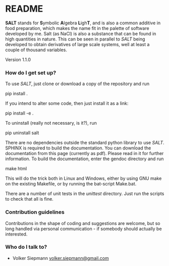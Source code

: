 # README #

**SALT** stands for **S**ymbolic **A**lgebra **L**igh**T**, and is also
a common additive in food preparation, which makes the name fit in the palette
of software developed by me. Salt (as NaCl) is also a substance that can be
found in high quantities in nature. This can be seen in parallel to *SALT*
being developed to obtain derivatives of large scale systems, well at least a
couple of thousand variables.

Version 1.1.0

### How do I get set up? ###

To use *SALT*, just clone or download a copy of the repository and run

pip install .

If you intend to alter some code, then just install it as a link:

pip install -e .

To uninstall (really not necessary, is it?), run

pip uninstall salt

There are no dependencies outside the standard python library to use *SALT*.
SPHINX is required to build the documentation. You can download the documentation
from this page (currently as pdf). Please read in it for further information.
To build the documentation, enter the gendoc directory and run

make html

This will do the trick both in Linux and Windows, either by using GNU make on the
existing Makefile, or by running the bat-script Make.bat.

There are a number of unit tests in the _unittest_ directory. Just run the scripts
to check that all is fine.

### Contribution guidelines ###

Contributions in the shape of coding and suggestions are welcome, but so long
handled via personal communication - if somebody should actually be interested.

### Who do I talk to? ###

* Volker Siepmann <volker.siepmann@gmail.com>
